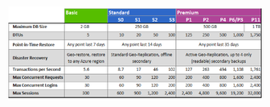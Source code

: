 ![Livelli di servizio e Livelli della prestazione](./media/sql-database-service-tiers-table/sql-database-service-tiers-table.png)

<!---HONumber=Nov15_HO1-->